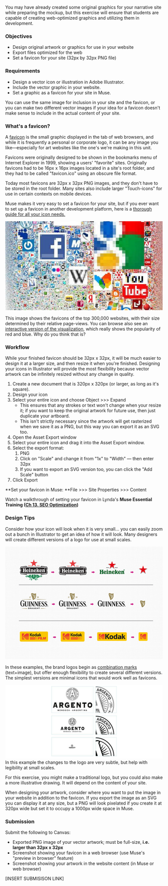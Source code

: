 You may have already created some original graphics for your narrative site while preparing the mockup, but this exercise will ensure that students are capable of creating web-optimized graphics and utilizing them in development.

### Objectives

* Design original artwork or graphics for use in your website
* Export files optimized for the web
* Set a favicon for your site \(32px by 32px PNG file\)

### Requirements

* Design a vector icon or illustration in Adobe Illustrator.
* Include the vector graphic in your website.
* Set a graphic as a favicon for your site in Muse.

You can use the same image for inclusion in your site and the favicon, or you can make two different vector images if your idea for a favicon doesn't make sense to include in the actual content of your site.

### What's a favicon?

A [favicon](https://en.wikipedia.org/wiki/Favicon) is the small graphic displayed in the tab of web browsers, and while it is frequently a personal or corporate logo, it can be any image you like—especially for art websites like the one's we're making in this unit.

Favicons were originally designed to be shown in the bookmarks menu of Internet Explorer in 1999, showing a users' "favorite" sites. Originally favicons had to be 16px x 16px images located in a site's root folder, and they had to be called "favicon.ico" using an obscure file format.

Today most favicons are 32px x 32px PNG images, and they don't have to be stored in the root folder. Many sites also include larger "Touch-icons" for use in certain contexts on mobile devices.

Muse makes it very easy to set a favicon for your site, but if you ever want to set up a favicon in another development platform, here is a [thorough guide for all your icon needs.](https://css-tricks.com/favicon-quiz/)

![](/assets/lesson-4/top-favicons.jpg)

This image shows the favicons of the top 300,000 websites, with their size determined by their relative page-views. You can browse also see an [interactive version of the visualization](https://nmap.org/favicon/), which really shows the popularity of red and blue. Why do you think that is?

### Workflow

While your finished favicon should be 32px x 32px, it will be much easier to design it at a larger size, and then resize it when you're finished. Designing your icons in Illustrator will provide the most flexibility because vector artwork can be infinitely resized without any change in quality.

1. Create a new document that is 320px x 320px \(or larger, as long as it's square\). 
2. Design your icon
3. Select your entire icon and choose Object &gt;&gt;&gt; Expand 
   * This ensures that any strokes or text won't change when your resize it; if you want to keep the original artwork for future use, then just duplicate your artboard. 
   * This isn't strictly necessary since the artwork will get rasterized when we save it as a PNG, but this way you can export it as an SVG too.
4. Open the Asset Export window
5. Select your entire icon and drag it into the Asset Export window.
6. Select the export format:
   1. PNG
   2. Click on "Scale" and change it from "1x" to "Width" — then enter 32px
   3. If you want to export an SVG version too, you can click the "Add Scale" button 
7. Click Export

**Set your favicon in Muse: **File &gt;&gt;&gt; Site Properties &gt;&gt;&gt; Content

Watch a walkthrough of setting your favicon in Lynda's **Muse Essential Training \(**[**Ch 13. SEO Optimization**](https://www.lynda.com/Muse-tutorials/SEO-optimization/532182/577548-4.html)**\)**

### Design Tips

Consider how your icon will look when it is very small... you can easily zoom out a bunch in Illustrator to get an idea of how it will look. Many designers will create different versions of a logo for use at small scales.

![](/assets/lesson-4/Adapting-Logos.png)

In these examples, the brand logos begin as [combination marks](https://99designs.com/blog/tips/types-of-logos/) \(text+image\), but offer enough flexibility to create several different versions. The simplest versions are minimal icons that would work well as favicons.

![](/assets/lesson-4/argento-logo.png)In this example the changes to the logo are very subtle, but help with legibility at small scales.

For this exercise, you might make a traditional logo, but you could also make a more illustrative drawing. It will depend on the content of your site.

When designing your artwork, consider where you want to put the image in your website in addition to the favicon. If you export the image as an SVG you can display it at any size, but a PNG will look pixelated if you create it at 320px wide but set it to occupy a 1000px wide space in Muse.

### Submission

Submit the following to Canvas:

* Exported PNG image of your vector artwork; must be full-size, **i.e. larger than 32px x 32px**
* Screenshot showing your favicon in a web browser \(use Muse's "preview in browser" feature\)
* Screenshot showing your artwork in the website content \(in Muse or web browser\)

\[INSERT SUBMISISON LINK\]


